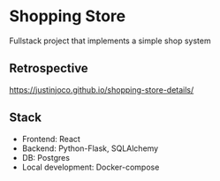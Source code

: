 # Shopping Store
Fullstack project that implements a simple shop system

## Retrospective
https://justinjoco.github.io/shopping-store-details/

## Stack
- Frontend: React
- Backend: Python-Flask, SQLAlchemy
- DB: Postgres
- Local development: Docker-compose